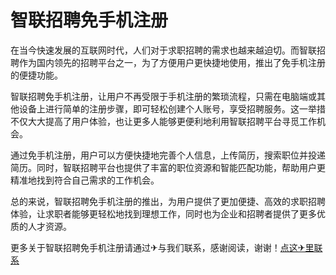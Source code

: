 # 智联招聘免手机注册

在当今快速发展的互联网时代，人们对于求职招聘的需求也越来越迫切。而智联招聘作为国内领先的招聘平台之一，为了方便用户更快捷地使用，推出了免手机注册的便捷功能。

智联招聘免手机注册，让用户不再受限于手机注册的繁琐流程，只需在电脑端或其他设备上进行简单的注册步骤，即可轻松创建个人账号，享受招聘服务。这一举措不仅大大提高了用户体验，也让更多人能够更便利地利用智联招聘平台寻觅工作机会。

通过免手机注册，用户可以方便快捷地完善个人信息，上传简历，搜索职位并投递简历。同时，智联招聘平台也提供了丰富的职位资源和智能匹配功能，帮助用户更精准地找到符合自己需求的工作机会。

总的来说，智联招聘免手机注册的推出，为用户提供了更加便捷、高效的求职招聘体验，让求职者能够更轻松地找到理想工作，同时也为企业和招聘者提供了更多优质的人才资源。

更多关于智联招聘免手机注册请通过✈与我们联系，感谢阅读，谢谢！[点这✈里联系](https://1.k02.cc)
